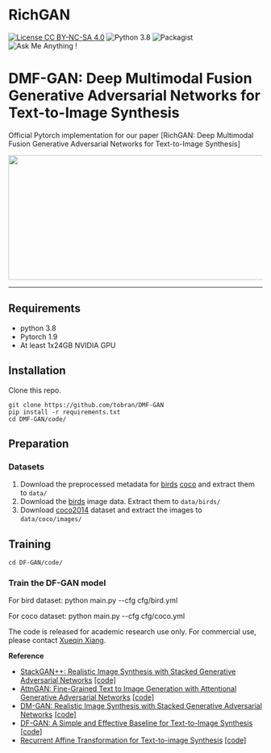 # RichGAN
[![License CC BY-NC-SA 4.0](https://img.shields.io/badge/license-CC4.0-blue.svg)](https://github.com/tobran/DF-GAN/blob/master/LICENSE.md)
![Python 3.8](https://img.shields.io/badge/python-3.8-green.svg)
![Packagist](https://img.shields.io/badge/Pytorch-1.9.0-red.svg)
![Ask Me Anything !](https://img.shields.io/badge/Ask%20me-anything-1abc9c.svg)
# DMF-GAN: Deep Multimodal Fusion Generative Adversarial Networks for Text-to-Image Synthesis

Official Pytorch implementation for our paper [RichGAN: Deep Multimodal Fusion Generative Adversarial Networks for Text-to-Image Synthesis]

<img src="framework.png" width="787px" height="247px"/>

---

## Requirements
- python 3.8
- Pytorch 1.9
- At least 1x24GB NVIDIA GPU
## Installation

Clone this repo.
```
git clone https://github.com/tobran/DMF-GAN
pip install -r requirements.txt
cd DMF-GAN/code/
```

## Preparation
### Datasets
1. Download the preprocessed metadata for [birds](https://drive.google.com/file/d/1I6ybkR7L64K8hZOraEZDuHh0cCJw5OUj/view?usp=sharing) [coco](https://drive.google.com/file/d/15Fw-gErCEArOFykW3YTnLKpRcPgI_3AB/view?usp=sharing) and extract them to `data/`
2. Download the [birds](http://www.vision.caltech.edu/visipedia/CUB-200-2011.html) image data. Extract them to `data/birds/`
3. Download [coco2014](http://cocodataset.org/#download) dataset and extract the images to `data/coco/images/`


## Training
  ```
  cd DF-GAN/code/
  ```
### Train the DF-GAN model
For bird dataset: python main.py --cfg cfg/bird.yml

For coco dataset: python main.py --cfg cfg/coco.yml


The code is released for academic research use only. For commercial use, please contact [Xueqin Xiang](xxueq@aliyun.com).

**Reference**

- [StackGAN++: Realistic Image Synthesis with Stacked Generative Adversarial Networks](https://arxiv.org/abs/1710.10916) [[code]](https://github.com/hanzhanggit/StackGAN-v2)
- [AttnGAN: Fine-Grained Text to Image Generation with Attentional Generative Adversarial Networks](https://openaccess.thecvf.com/content_cvpr_2018/papers/Xu_AttnGAN_Fine-Grained_Text_CVPR_2018_paper.pdf) [[code]](https://github.com/taoxugit/AttnGAN)
- [DM-GAN: Realistic Image Synthesis with Stacked Generative Adversarial Networks](https://arxiv.org/abs/1904.01310) [[code]](https://github.com/MinfengZhu/DM-GAN)
- [DF-GAN: A Simple and Effective Baseline for Text-to-Image Synthesis](https://openaccess.thecvf.com/content/CVPR2022/papers/Tao_DF-GAN_A_Simple_and_Effective_Baseline_for_Text-to-Image_Synthesis_CVPR_2022_paper.pdf) [[code]](https://github.com/tobran/DF-GAN)
- [Recurrent Affine Transformation for Text-to-image Synthesis](https://arxiv.org/abs/2204.10482) [[code]](https://github.com/senmaoy/RAT-GAN)
